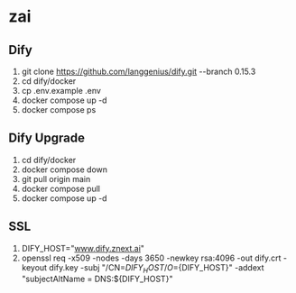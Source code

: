 # zai

## Dify

1. git clone https://github.com/langgenius/dify.git --branch 0.15.3
2. cd dify/docker
3. cp .env.example .env
4. docker compose up -d
5. docker compose ps

## Dify Upgrade
1. cd dify/docker
2. docker compose down
3. git pull origin main
4. docker compose pull
5. docker compose up -d

## SSL

1. DIFY_HOST="www.dify.znext.ai"
2. openssl req -x509 -nodes -days 3650 -newkey rsa:4096 -out dify.crt -keyout dify.key -subj "/CN=${DIFY_HOST}/O=${DIFY_HOST}" -addext "subjectAltName = DNS:${DIFY_HOST}"
